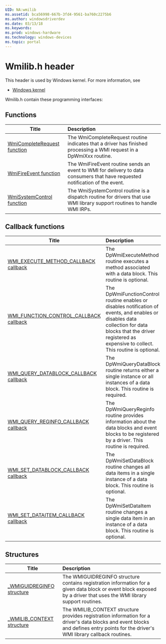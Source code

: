 ```yaml
---
UID: NA:wmilib
ms.assetid: bca56998-667b-3fd4-9561-ba760c2275b6
ms.author: windowsdriverdev
ms.date: 03/13/18
ms.keywords: 
ms.prod: windows-hardware
ms.technology: windows-devices
ms.topic: portal
---
```


# Wmilib.h header



This header is used by Windows kernel. For more information, see
- [Windows kernel](../_kernel/index.md)

Wmilib.h contain these programming interfaces:


## Functions

| Title   | Description   |
| ---- |:---- |
| [WmiCompleteRequest function](nf-wmilib-wmicompleterequest.md) | The WmiCompleteRequest routine indicates that a driver has finished processing a WMI request in a DpWmiXxx routine. |
| [WmiFireEvent function](nf-wmilib-wmifireevent.md) | The WmiFireEvent routine sends an event to WMI for delivery to data consumers that have requested notification of the event. |
| [WmiSystemControl function](nf-wmilib-wmisystemcontrol.md) | The WmiSystemControl routine is a dispatch routine for drivers that use WMI library support routines to handle WMI IRPs. |

## Callback functions

| Title   | Description   |
| ---- |:---- |
| [WMI_EXECUTE_METHOD_CALLBACK callback](nc-wmilib-wmi_execute_method_callback.md) | The DpWmiExecuteMethod routine executes a method associated with a data block. This routine is optional. |
| [WMI_FUNCTION_CONTROL_CALLBACK callback](nc-wmilib-wmi_function_control_callback.md) | The DpWmiFunctionControl routine enables or disables notification of events, and enables or disables data collection for data blocks that the driver registered as expensive to collect. This routine is optional. |
| [WMI_QUERY_DATABLOCK_CALLBACK callback](nc-wmilib-wmi_query_datablock_callback.md) | The DpWmiQueryDataBlock routine returns either a single instance or all instances of a data block. This routine is required. |
| [WMI_QUERY_REGINFO_CALLBACK callback](nc-wmilib-wmi_query_reginfo_callback.md) | The DpWmiQueryReginfo routine provides information about the data blocks and event blocks to be registered by a driver. This routine is required. |
| [WMI_SET_DATABLOCK_CALLBACK callback](nc-wmilib-wmi_set_datablock_callback.md) | The DpWmiSetDataBlock routine changes all data items in a single instance of a data block. This routine is optional. |
| [WMI_SET_DATAITEM_CALLBACK callback](nc-wmilib-wmi_set_dataitem_callback.md) | The DpWmiSetDataItem routine changes a single data item in an instance of a data block. This routine is optional. |

## Structures

| Title   | Description   |
| ---- |:---- |
| [_WMIGUIDREGINFO structure](ns-wmilib-_wmiguidreginfo.md) | The WMIGUIDREGINFO structure contains registration information for a given data block or event block exposed by a driver that uses the WMI library support routines. |
| [_WMILIB_CONTEXT structure](ns-wmilib-_wmilib_context.md) | The WMILIB_CONTEXT structure provides registration information for a driver's data blocks and event blocks and defines entry points for the driver's WMI library callback routines. |
